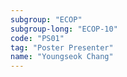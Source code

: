 ```yaml
---
subgroup: "ECOP"
subgroup-long: "ECOP-10"
code: "PS01"
tag: "Poster Presenter"
name: "Youngseok Chang"
---
```

